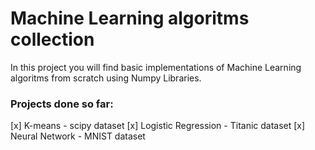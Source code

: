 # Machine Learning algoritms collection
In this project you will find basic implementations of Machine Learning algoritms from scratch using Numpy Libraries.
### Projects done so far: 
[x] K-means - scipy dataset 
[x] Logistic Regression - Titanic dataset
[x] Neural Network - MNIST dataset
